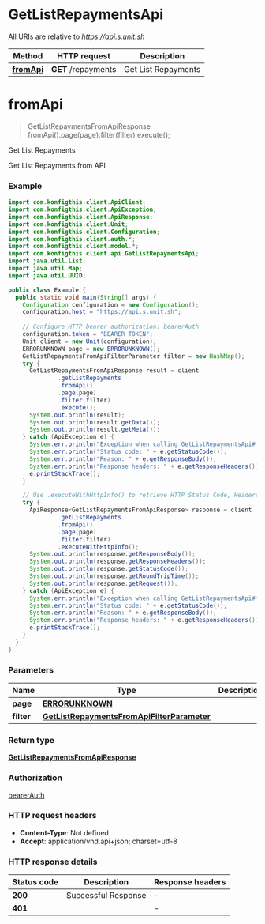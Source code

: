 # GetListRepaymentsApi

All URIs are relative to *https://api.s.unit.sh*

| Method | HTTP request | Description |
|------------- | ------------- | -------------|
| [**fromApi**](GetListRepaymentsApi.md#fromApi) | **GET** /repayments | Get List Repayments |


<a name="fromApi"></a>
# **fromApi**
> GetListRepaymentsFromApiResponse fromApi().page(page).filter(filter).execute();

Get List Repayments

Get List Repayments from API 

### Example
```java
import com.konfigthis.client.ApiClient;
import com.konfigthis.client.ApiException;
import com.konfigthis.client.ApiResponse;
import com.konfigthis.client.Unit;
import com.konfigthis.client.Configuration;
import com.konfigthis.client.auth.*;
import com.konfigthis.client.model.*;
import com.konfigthis.client.api.GetListRepaymentsApi;
import java.util.List;
import java.util.Map;
import java.util.UUID;

public class Example {
  public static void main(String[] args) {
    Configuration configuration = new Configuration();
    configuration.host = "https://api.s.unit.sh";
    
    // Configure HTTP bearer authorization: bearerAuth
    configuration.token = "BEARER TOKEN";
    Unit client = new Unit(configuration);
    ERRORUNKNOWN page = new ERRORUNKNOWN();
    GetListRepaymentsFromApiFilterParameter filter = new HashMap();
    try {
      GetListRepaymentsFromApiResponse result = client
              .getListRepayments
              .fromApi()
              .page(page)
              .filter(filter)
              .execute();
      System.out.println(result);
      System.out.println(result.getData());
      System.out.println(result.getMeta());
    } catch (ApiException e) {
      System.err.println("Exception when calling GetListRepaymentsApi#fromApi");
      System.err.println("Status code: " + e.getStatusCode());
      System.err.println("Reason: " + e.getResponseBody());
      System.err.println("Response headers: " + e.getResponseHeaders());
      e.printStackTrace();
    }

    // Use .executeWithHttpInfo() to retrieve HTTP Status Code, Headers and Request
    try {
      ApiResponse<GetListRepaymentsFromApiResponse> response = client
              .getListRepayments
              .fromApi()
              .page(page)
              .filter(filter)
              .executeWithHttpInfo();
      System.out.println(response.getResponseBody());
      System.out.println(response.getResponseHeaders());
      System.out.println(response.getStatusCode());
      System.out.println(response.getRoundTripTime());
      System.out.println(response.getRequest());
    } catch (ApiException e) {
      System.err.println("Exception when calling GetListRepaymentsApi#fromApi");
      System.err.println("Status code: " + e.getStatusCode());
      System.err.println("Reason: " + e.getResponseBody());
      System.err.println("Response headers: " + e.getResponseHeaders());
      e.printStackTrace();
    }
  }
}

```

### Parameters

| Name | Type | Description  | Notes |
|------------- | ------------- | ------------- | -------------|
| **page** | [**ERRORUNKNOWN**](.md)|  | [optional] |
| **filter** | [**GetListRepaymentsFromApiFilterParameter**](.md)|  | [optional] |

### Return type

[**GetListRepaymentsFromApiResponse**](GetListRepaymentsFromApiResponse.md)

### Authorization

[bearerAuth](../README.md#bearerAuth)

### HTTP request headers

 - **Content-Type**: Not defined
 - **Accept**: application/vnd.api+json; charset=utf-8

### HTTP response details
| Status code | Description | Response headers |
|-------------|-------------|------------------|
| **200** | Successful Response |  -  |
| **401** |  |  -  |

